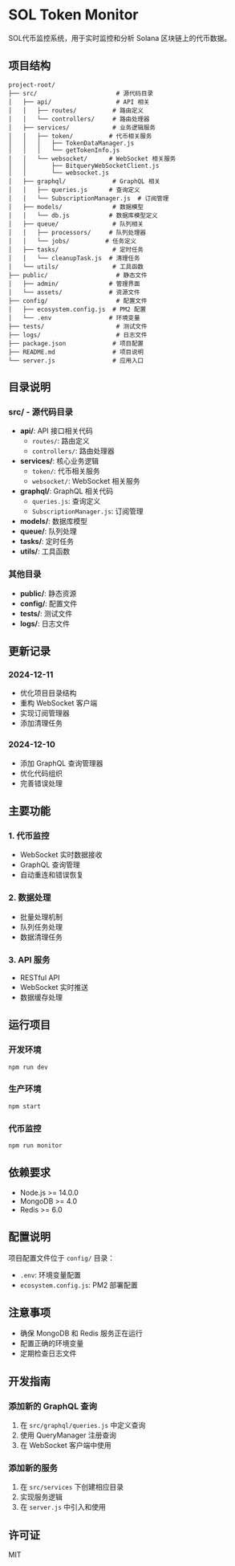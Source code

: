 # SOL Token Monitor

SOL代币监控系统，用于实时监控和分析 Solana 区块链上的代币数据。

## 项目结构

```
project-root/
├── src/                      # 源代码目录
│   ├── api/                  # API 相关
│   │   ├── routes/          # 路由定义
│   │   └── controllers/     # 路由处理器
│   ├── services/            # 业务逻辑服务
│   │   ├── token/          # 代币相关服务
│   │   │   ├── TokenDataManager.js
│   │   │   └── getTokenInfo.js
│   │   └── websocket/      # WebSocket 相关服务
│   │       ├── BitqueryWebSocketClient.js
│   │       └── websocket.js
│   ├── graphql/             # GraphQL 相关
│   │   ├── queries.js      # 查询定义
│   │   └── SubscriptionManager.js  # 订阅管理
│   ├── models/              # 数据模型
│   │   └── db.js           # 数据库模型定义
│   ├── queue/               # 队列相关
│   │   ├── processors/     # 队列处理器
│   │   └── jobs/          # 任务定义
│   ├── tasks/               # 定时任务
│   │   └── cleanupTask.js  # 清理任务
│   └── utils/               # 工具函数
├── public/                   # 静态文件
│   ├── admin/              # 管理界面
│   └── assets/             # 资源文件
├── config/                   # 配置文件
│   ├── ecosystem.config.js  # PM2 配置
│   └── .env                # 环境变量
├── tests/                    # 测试文件
├── logs/                     # 日志文件
├── package.json             # 项目配置
├── README.md                # 项目说明
└── server.js                # 应用入口
```

## 目录说明

### src/ - 源代码目录
- **api/**: API 接口相关代码
  - `routes/`: 路由定义
  - `controllers/`: 路由处理器
- **services/**: 核心业务逻辑
  - `token/`: 代币相关服务
  - `websocket/`: WebSocket 相关服务
- **graphql/**: GraphQL 相关代码
  - `queries.js`: 查询定义
  - `SubscriptionManager.js`: 订阅管理
- **models/**: 数据库模型
- **queue/**: 队列处理
- **tasks/**: 定时任务
- **utils/**: 工具函数

### 其他目录
- **public/**: 静态资源
- **config/**: 配置文件
- **tests/**: 测试文件
- **logs/**: 日志文件

## 更新记录

### 2024-12-11
- 优化项目目录结构
- 重构 WebSocket 客户端
- 实现订阅管理器
- 添加清理任务

### 2024-12-10
- 添加 GraphQL 查询管理器
- 优化代码组织
- 完善错误处理

## 主要功能

### 1. 代币监控
- WebSocket 实时数据接收
- GraphQL 查询管理
- 自动重连和错误恢复

### 2. 数据处理
- 批量处理机制
- 队列任务处理
- 数据清理任务

### 3. API 服务
- RESTful API
- WebSocket 实时推送
- 数据缓存处理

## 运行项目

### 开发环境
```bash
npm run dev
```

### 生产环境
```bash
npm start
```

### 代币监控
```bash
npm run monitor
```

## 依赖要求
- Node.js >= 14.0.0
- MongoDB >= 4.0
- Redis >= 6.0

## 配置说明
项目配置文件位于 `config/` 目录：
- `.env`: 环境变量配置
- `ecosystem.config.js`: PM2 部署配置

## 注意事项
- 确保 MongoDB 和 Redis 服务正在运行
- 配置正确的环境变量
- 定期检查日志文件

## 开发指南

### 添加新的 GraphQL 查询
1. 在 `src/graphql/queries.js` 中定义查询
2. 使用 QueryManager 注册查询
3. 在 WebSocket 客户端中使用

### 添加新的服务
1. 在 `src/services` 下创建相应目录
2. 实现服务逻辑
3. 在 `server.js` 中引入和使用

## 许可证
MIT


